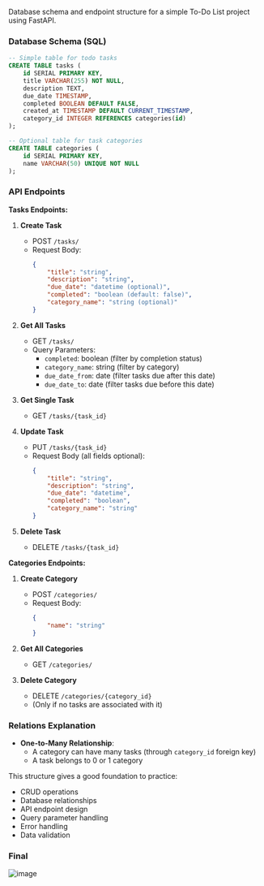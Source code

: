 Database schema and endpoint structure for a simple To-Do List project using FastAPI. 

### Database Schema (SQL)

```sql
-- Simple table for todo tasks
CREATE TABLE tasks (
    id SERIAL PRIMARY KEY,
    title VARCHAR(255) NOT NULL,
    description TEXT,
    due_date TIMESTAMP,
    completed BOOLEAN DEFAULT FALSE,
    created_at TIMESTAMP DEFAULT CURRENT_TIMESTAMP,
    category_id INTEGER REFERENCES categories(id)
);

-- Optional table for task categories
CREATE TABLE categories (
    id SERIAL PRIMARY KEY,
    name VARCHAR(50) UNIQUE NOT NULL
);
```

### API Endpoints

**Tasks Endpoints:**
1. **Create Task**
   - POST `/tasks/`
   - Request Body:
     ```json
     {
         "title": "string",
         "description": "string",
         "due_date": "datetime (optional)",
         "completed": "boolean (default: false)",
         "category_name": "string (optional)"
     }
     ```

2. **Get All Tasks**
   - GET `/tasks/`
   - Query Parameters:
     - `completed`: boolean (filter by completion status)
     - `category_name`: string (filter by category)
     - `due_date_from`: date (filter tasks due after this date)
     - `due_date_to`: date (filter tasks due before this date)

3. **Get Single Task**
   - GET `/tasks/{task_id}`

4. **Update Task**
   - PUT `/tasks/{task_id}`
   - Request Body (all fields optional):
     ```json
     {
         "title": "string",
         "description": "string",
         "due_date": "datetime",
         "completed": "boolean",
         "category_name": "string"
     }
     ```

5. **Delete Task**
   - DELETE `/tasks/{task_id}`

**Categories Endpoints:**
1. **Create Category**
   - POST `/categories/`
   - Request Body:
     ```json
     {
         "name": "string"
     }
     ```

2. **Get All Categories**
   - GET `/categories/`

3. **Delete Category**
   - DELETE `/categories/{category_id}`
   - (Only if no tasks are associated with it)

### Relations Explanation
- **One-to-Many Relationship**: 
  - A category can have many tasks (through `category_id` foreign key)
  - A task belongs to 0 or 1 category


This structure gives a good foundation to practice:
- CRUD operations
- Database relationships
- API endpoint design
- Query parameter handling
- Error handling
- Data validation

### Final
![image](https://github.com/user-attachments/assets/65435669-6e9f-43b5-9051-1a3584c76a87)

